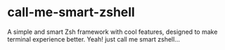 # call-me-smart-zshell
A simple and smart Zsh framework with cool features, designed to make terminal experience better. Yeah! just call me smart zshell...
